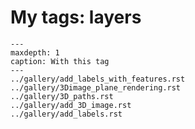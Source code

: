 # My tags: layers

```{toctree}
---
maxdepth: 1
caption: With this tag
---
../gallery/add_labels_with_features.rst
../gallery/3Dimage_plane_rendering.rst
../gallery/3D_paths.rst
../gallery/add_3D_image.rst
../gallery/add_labels.rst
```
